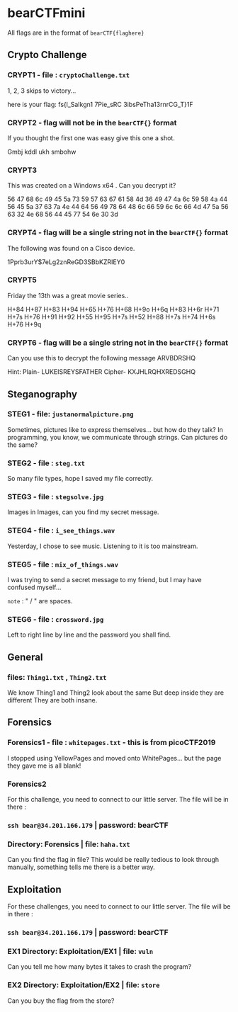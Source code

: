 # bearCTFmini
All flags are in the format of `bearCTF{flaghere}`

## Crypto Challenge

### CRYPT1 - file : `cryptoChallenge.txt`
1, 2, 3 skips to victory...

here is your flag: fs{l_SaIkgn1 7Pie_sRC 3ibsPeTha13rnrCG_T}1F

### CRYPT2 - flag will not be in the `bearCTF{}` format
If you thought the first one was easy give this one a shot.

Gmbj kddl ukh smbohw

### CRYPT3
This was created on a Windows x64 . Can you decrypt it?

56 47 68 6c 49 45 5a 73 59 57 63 67 61 58 4d 36 49 47 4a 6c 59 58 4a 44 56 45 5a 37 63 7a 4e 44 64 56 49 78 64 48 6c 66 59 6c 6c 66 4d 47 5a 56 63 32 4e 68 56 44 45 77 54 6e 30 3d

### CRYPT4 - flag will be a single string not in the `bearCTF{}` format
The following was found on a Cisco device.

$1$Pprb3urY$7eLg2znReGD3SBbKZRIEY0

### CRYPT5
Friday the 13th was a great movie series..

H+84 H+87 H+83 H+94 H+65 H+76 H+68 H+9o H+6q H+83 H+6r H+71 H+7s H+76 H+91 H+92 H+55 H+95 H+7s H+52 H+88 H+7s H+74 H+6s H+76 H+9q

### CRYPT6 - flag will be a single string not in the `bearCTF{}` format
Can you use this to decrypt the following message ARVBDRSHQ

Hint: Plain- LUKEISREYSFATHER Cipher- KXJHLRQHXREDSGHQ



## Steganography

### STEG1 - file: `justanormalpicture.png`

Sometimes, pictures like to express themselves... but how do they talk?
In programming, you know, we communicate through strings. Can pictures do the same? 

### STEG2 - file : `steg.txt`
So many file types, hope I saved my file correctly.

### STEG3 - file : `stegsolve.jpg`
Images in Images, can you find my secret message.

### STEG4 - file : `i_see_things.wav`
Yesterday, I chose to see music. Listening to it is too mainstream.

### STEG5 - file : `mix_of_things.wav`
I was trying to send a secret message to my friend, but I may have confused myself... 

`note` : " / " are spaces. 

### STEG6 - file : `crossword.jpg`
Left to right line by line and the password you shall find.


## General

### files: `Thing1.txt` , `Thing2.txt`
We know Thing1 and Thing2 look about the same
But deep inside they are different
They are both insane.



## Forensics
### Forensics1 - file : `whitepages.txt` - this is from picoCTF2019
I stopped using YellowPages and moved onto WhitePages... but the page they gave me is all blank!

### Forensics2
For this challenge, you need to connect to our little server. The file will be in there :
### ` ssh bear@34.201.166.179 ` | password: bearCTF
### Directory: Forensics | file: `haha.txt`
Can you find the flag in file? This would be really tedious to look through manually, something tells me there is a better way.



## Exploitation
For these challenges, you need to connect to our little server. The file will be in there :
### ` ssh bear@34.201.166.179 ` | password: bearCTF


### EX1 Directory: Exploitation/EX1 | file: `vuln`
Can you tell me how many bytes it takes to crash the program?

### EX2 Directory: Exploitation/EX2 | file: `store`
Can you buy the flag from the store?
